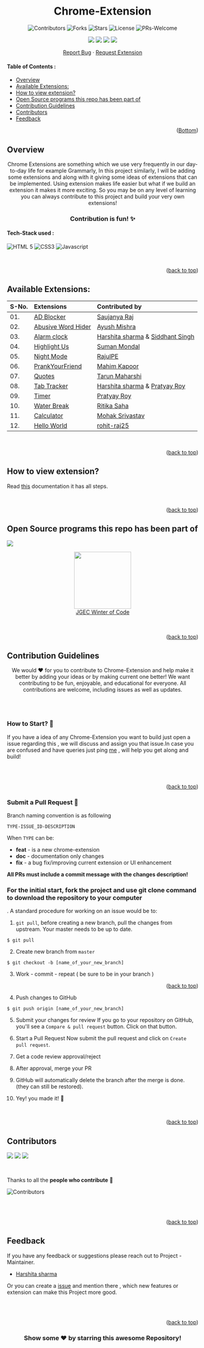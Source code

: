 <div id="top"></div>

<h1 align="center"> Chrome-Extension </h1>



<!-- ---------------------------------------------------------------------------------------------------------------------- -->

<div align="center">

![Contributors](https://img.shields.io/github/contributors/harshita214/Chrome-Extension?style=for-the-badge)
  ![Forks](https://img.shields.io/github/forks/harshita214/Chrome-Extension?style=for-the-badge)
![Stars](https://img.shields.io/github/stars/harshita214/Chrome-Extension?style=for-the-badge)
![License](https://img.shields.io/github/license/harshita214/Chrome-Extension?style=for-the-badge)
![PRs-Welcome](https://img.shields.io/badge/PRs-welcome-brightgreen.svg?style=for-the-badge)  

![](https://img.shields.io/github/issues-raw/harshita214/Chrome-Extension?color=orange&style=for-the-badge)
![](https://img.shields.io/github/issues-closed/harshita214/Chrome-Extension?style=for-the-badge)
![](https://img.shields.io/github/issues-pr/harshita214/Chrome-Extension?style=for-the-badge)
![](https://img.shields.io/github/issues-pr-closed-raw/harshita214/Chrome-Extension?style=for-the-badge)
  
</div>



<!-- ---------------------------------------------------------------------------------------------------------------------- -->

<p align="center">
    <a href="https://github.com/harshita214/Chrome-Extension/issues">Report Bug</a>
    ·
    <a href="https://github.com/harshita214/Chrome-Extension/issues">Request Extension </a>
  </p>



<!-- ---------------------------------------------------------------------------------------------------------------------- -->
<!-- TABLE OF CONTENTS --> 

#### Table of Contents :
* [Overview](#Overview)
* [Available Extensions:](#Available-Extensions:)
* [How to view extension?](#How-to-view-extension?)
* [Open Source programs this repo has been part of](#Open-Source-programs-this-repo-has-been-part-of)
* [Contribution Guidelines](#Contribution-Guidelines)
* [Contributors](#Contributors)
* [Feedback](#Feedback)


  
<p align="right">(<a href="#Bottom">Bottom</a>)</p>

<!-- ------------------------------------------------------------------------------------------------------------------------------------------------------ -->
<!-- ------------------------------------------------------------------------------------------------------------------------------------------------------------- -->

## Overview

<p align="center">        Chrome Extensions are something which we use very frequently in our day-to-day life for example Grammarly, In this project similarly, I will be adding some extensions and along with it giving some ideas of extensions that can be implemented. Using extension makes life easier but what if we build an extension it makes it more exciting. So you may be on any level of learning you can always contribute to this project and build your very own extensions!                   </p>

<div align="center">   <h3>     Contribution is fun! ✨    </h3>    </div>
  

 #### Tech-Stack used :

  ![HTML 5](https://img.shields.io/badge/HTML5-E34F26?style=for-the-badge&logo=html5&logoColor=white)
  ![CSS3](https://img.shields.io/badge/CSS3-1572B6?style=for-the-badge&logo=css3&logoColor=white)
  ![Javascript](https://img.shields.io/badge/JavaScript-323330?style=for-the-badge&logo=javascript&logoColor=F7DF1E)



<br>

<p align="right">(<a href="#top">back to top</a>)</p>

<!-- ------------------------------------------------------------------------------------------------------------------------------------------------------ -->
<!-- ------------------------------------------------------------------------------------------------------------------------------------------------------------- -->

## Available Extensions:

| S-No. | Extensions | Contributed by |
|:--|:--|:--|
| 01. | [AD Blocker](https://github.com/harshita214/Chrome-Extension/tree/main/AD%20BLOCKER) | [Saujanya Raj](https://github.com/saujanyaraj07) |
| 02. | [Abusive Word Hider](https://github.com/harshita214/Chrome-Extension/tree/main/Abusive%20Word%20Hider) | [Ayush Mishra](https://github.com/ayush-sleeping) |
| 03. | [Alarm clock](https://github.com/harshita214/Chrome-Extension/tree/main/Alarm%20clock) | [Harshita sharma](https://github.com/harshita214) & [Siddhant Singh](https://github.com/siddhantsingh-1) |
| 04. | [Highlight Us](https://github.com/harshita214/Chrome-Extension/tree/main/Highlight%20Us) | [Suman Mondal](https://github.com/thatsuman) |
| 05. | [Night Mode](https://github.com/harshita214/Chrome-Extension/tree/main/Night%20Mode) | [RajulPE](https://github.com/RajulPE) |
| 06. | [PrankYourFriend](https://github.com/harshita214/Chrome-Extension/tree/main/PrankYourFriend) | [Mahim Kapoor](https://github.com/mahimk9) |
| 07. | [Quotes](https://github.com/harshita214/Chrome-Extension/tree/main/Quotes) | [Tarun Maharshi](https://github.com/trunmhrshi) |
| 08. | [Tab Tracker](https://github.com/harshita214/Chrome-Extension/tree/main/Tab%20Tracker) | [Harshita sharma](https://github.com/harshita214) & [Pratyay Roy](https://github.com/DarkFalc0n) |
| 09. | [Timer](https://github.com/harshita214/Chrome-Extension/tree/main/Timer) | [Pratyay Roy](https://github.com/DarkFalc0n) |
| 10. | [Water Break](https://github.com/harshita214/Chrome-Extension/tree/main/Water%20Break) | [Ritika Saha](https://github.com/ritika-saha) |
| 11. | [Calculator](https://github.com/harshita214/Chrome-Extension/tree/main/calculator) | [Mohak Srivastav](https://github.com/whiteHatpro) |
| 12. | [Hello World](https://github.com/harshita214/Chrome-Extension/tree/main/helloWorldExtension) | [rohit-raj25](https://github.com/rohit-raj25) |




<br>

<p align="right">(<a href="#top">back to top</a>)</p>

<!-- ------------------------------------------------------------------------------------------------------------------------------------------------------ -->
<!-- ------------------------------------------------------------------------------------------------------------------------------------------------------------- -->


## How to view extension?

Read [this](https://github.com/harshita214/Chrome-Extension/blob/main/readme(ext).md) documentation it has all steps.




<br>

<p align="right">(<a href="#top">back to top</a>)</p>

<!-- ------------------------------------------------------------------------------------------------------------------------------------------------------ -->
<!-- ------------------------------------------------------------------------------------------------------------------------------------------------------------- -->

## Open Source programs this repo has been part of
<a href="https://github.com/harshita214/Chrome-Extension"><img src="https://badges.frapsoft.com/os/v2/open-source.svg?v=103"></a>


<div align="center">
<img src="https://media-exp1.licdn.com/dms/image/C560BAQEp7MUBpYE93g/company-logo_200_200/0/1608129179676?e=1651708800&v=beta&t=71R--Oo_R0AHY17EVdLFe50g8M5UAJ4vizvw--RaBAE" width="150px">
</div>

<div align="center">
    <a href="https://jwoc.tech/">JGEC Winter of Code</a>

</div>

<br>


<br>

<p align="right">(<a href="#top">back to top</a>)</p>

<!-- ------------------------------------------------------------------------------------------------------------------------------------------------------ -->
<!-- ------------------------------------------------------------------------------------------------------------------------------------------------------------- -->

## Contribution Guidelines

<p align="center">                    We would ❤️ for you to contribute to Chrome-Extension and help make it better by adding your ideas or by making current one better! We want contributing to be fun, enjoyable, and educational for everyone. All contributions are welcome, including issues as well as updates.                         </p>

<br>

<br>


###  How to Start?  📌

If you have a idea of any Chrome-Extension you want to build just open a issue regarding this , we will discuss and assign you that issue.In case you are confused and have queries just ping [me](https://www.linkedin.com/in/harshita-sharma-bb7992208/) , will help you get along and build!

<br>

<br>

<p align="right">(<a href="#top">back to top</a>)</p>

###  Submit a Pull Request 🚀

Branch naming convention is as following

`TYPE-ISSUE_ID-DESCRIPTION`

When `TYPE` can be:

- **feat** - is a new chrome-extension
- **doc** - documentation only changes
- **fix** - a bug fix/improving current extension or UI enhancement

**All PRs must include a commit message with the changes description!**

<b> <h3> For the initial start, fork the project and use git clone command to download the repository to your computer </b> </h3>. A standard procedure for working on an issue would be to:

1. `git pull`, before creating a new branch, pull the changes from upstream. Your master needs to be up to date.

```
$ git pull
```

2. Create new branch from `master`
```
$ git checkout -b [name_of_your_new_branch]
```

3. Work - commit - repeat ( be sure to be in your branch )

<p align="right">(<a href="#top">back to top</a>)</p>

4. Push changes to GitHub

```
$ git push origin [name_of_your_new_branch]
```

5. Submit your changes for review
   If you go to your repository on GitHub, you'll see a `Compare & pull request` button. Click on that button.
   
6. Start a Pull Request
   Now submit the pull request and click on `Create pull request`.
   
7. Get a code review approval/reject

8. After approval, merge your PR 

9. GitHub will automatically delete the branch after the merge is done. (they can still be restored).

10. Yey! you made it! 🎊




<br>

<p align="right">(<a href="#top">back to top</a>)</p>

<!-- ------------------------------------------------------------------------------------------------------------------------------------------------------ -->
<!-- ------------------------------------------------------------------------------------------------------------------------------------------------------------- -->

## Contributors
<a href="https://github.com/harshita214/Chrome-Extension"><img src="https://forthebadge.com/images/badges/built-by-developers.svg"  ></a> 
<a href="https://github.com/harshita214/Chrome-Extension"><img src="https://forthebadge.com/images/badges/built-with-love.svg"  ></a> 
<a href="https://github.com/harshita214/Chrome-Extension"><img src="https://forthebadge.com/images/badges/built-with-swag.svg" ></a>   

<br>


Thanks to all the **people who contribute** 💜

![Contributors](https://contributors-img.web.app/image?repo=harshita214/Chrome-Extension)



<br>

<br>

<p align="right">(<a href="#top">back to top</a>)</p>

<!-- ------------------------------------------------------------------------------------------------------------------------------------------------------ -->
<!-- ------------------------------------------------------------------------------------------------------------------------------------------------------------- -->

## Feedback

If you have any feedback or suggestions please reach out to Project - Maintainer.  
* [Harshita sharma](https://github.com/harshita214) 
  
Or you can create a  <a href="https://github.com/aman34503/harshita214/issues">issue</a> and mention there , which new features or extension can make this Project more good.

<!-- ------------------------------------------------------------------------------------------------------------------------------------------------------------------ -->

<br>
  
<br>

<p align="right">(<a href="#top">back to top</a>)</p>

<div align="center">

### Show some ❤️ by starring this awesome Repository!

</div>
  
  
<div id="Bottom"></div>


